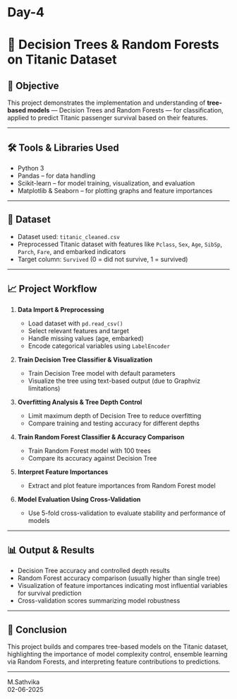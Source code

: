 # Day-4  
# 🚀 Decision Trees & Random Forests on Titanic Dataset

## 📌 Objective  
This project demonstrates the implementation and understanding of **tree-based models** — Decision Trees and Random Forests — for classification, applied to predict Titanic passenger survival based on their features.

---

## 🛠️ Tools & Libraries Used  
- Python 3  
- Pandas – for data handling  
- Scikit-learn – for model training, visualization, and evaluation  
- Matplotlib & Seaborn – for plotting graphs and feature importances  

---

## 📂 Dataset  
- Dataset used: `titanic_cleaned.csv`  
- Preprocessed Titanic dataset with features like `Pclass`, `Sex`, `Age`, `SibSp`, `Parch`, `Fare`, and embarked indicators  
- Target column: `Survived` (0 = did not survive, 1 = survived)  

---

## 📈 Project Workflow  

1. **Data Import & Preprocessing**  
   - Load dataset with `pd.read_csv()`  
   - Select relevant features and target  
   - Handle missing values (age, embarked)  
   - Encode categorical variables using `LabelEncoder`  

2. **Train Decision Tree Classifier & Visualization**  
   - Train Decision Tree model with default parameters  
   - Visualize the tree using text-based output (due to Graphviz limitations)  

3. **Overfitting Analysis & Tree Depth Control**  
   - Limit maximum depth of Decision Tree to reduce overfitting  
   - Compare training and testing accuracy for different depths  

4. **Train Random Forest Classifier & Accuracy Comparison**  
   - Train Random Forest model with 100 trees  
   - Compare its accuracy against Decision Tree  

5. **Interpret Feature Importances**  
   - Extract and plot feature importances from Random Forest model  

6. **Model Evaluation Using Cross-Validation**  
   - Use 5-fold cross-validation to evaluate stability and performance of models  

---

## 📊 Output & Results  
- Decision Tree accuracy and controlled depth results  
- Random Forest accuracy comparison (usually higher than single tree)  
- Visualization of feature importances indicating most influential variables for survival prediction  
- Cross-validation scores summarizing model robustness  

---

## 📌 Conclusion  
This project builds and compares tree-based models on the Titanic dataset, highlighting the importance of model complexity control, ensemble learning via Random Forests, and interpreting feature contributions to predictions.

---

M.Sathvika  
02-06-2025
